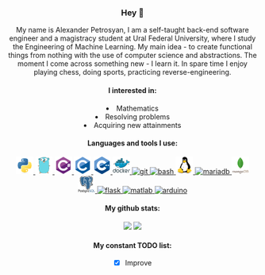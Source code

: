 <div align="center">
  <h3>
    Hey 👋
  </h3>
</div>

<div align="center">
  My name is Alexander Petrosyan, I am a self-taught back-end software engineer and a magistracy student at Ural Federal University, where I study the Engineering of Machine Learning. My main idea - to create functional things from nothing with the use of computer science and abstractions. The moment I come across something new - I learn it. In spare time I enjoy playing chess, doing sports, practicing reverse-engineering.
</div>

<div align="center"> 
  <h4>I interested in:</h4>
</div>

<div align="center">
  <li>Mathematics</li>
  <li>Resolving problems</li>
  <li>Acquiring new attainments</li>
</div>

<div align="center"> <h4>Languages and tools I use:</h4> </div>

<p align="center">
  <a href="https://www.python.org" target="_blank"> <img src="https://raw.githubusercontent.com/devicons/devicon/master/icons/python/python-original.svg" alt="python" width="35" height="35"/> </a>
  <a href="https://golang.org" target="_blank"> <img src="https://raw.githubusercontent.com/devicons/devicon/master/icons/go/go-original.svg" alt="go" width="35" height="35"/> </a>
  <a href="https://www.w3schools.com/cs/" target="_blank" rel="noreferrer"> <img src="https://raw.githubusercontent.com/devicons/devicon/master/icons/csharp/csharp-original.svg" alt="csharp" width="35" height="35"/> </a>
  <a href="https://www.cprogramming.com/" target="_blank"> <img src="https://raw.githubusercontent.com/devicons/devicon/master/icons/c/c-original.svg" alt="c" width="35" height="35"/> </a>
  <a href="https://www.w3schools.com/cpp/" target="_blank"> <img src="https://raw.githubusercontent.com/devicons/devicon/master/icons/cplusplus/cplusplus-original.svg" alt="cplusplus" width="35" height="35"/> </a>
  <a href="https://www.docker.com/" target="_blank"> <img src="https://raw.githubusercontent.com/devicons/devicon/master/icons/docker/docker-original-wordmark.svg" alt="docker" width="35" height="35"/> </a>
  <a href="https://git-scm.com/" target="_blank"> <img src="https://www.vectorlogo.zone/logos/git-scm/git-scm-icon.svg" alt="git" width="35" height="35"/> </a>
  <a href="https://www.gnu.org/software/bash/" target="_blank"> <img src="https://www.vectorlogo.zone/logos/gnu_bash/gnu_bash-icon.svg" alt="bash" width="35" height="35"/> </a>
  <a href="https://www.linux.org/" target="_blank"> <img src="https://raw.githubusercontent.com/devicons/devicon/master/icons/linux/linux-original.svg" alt="linux" width="35" height="35"/> </a>
  <a href="https://mariadb.org/" target="_blank"> <img src="https://www.vectorlogo.zone/logos/mariadb/mariadb-icon.svg" alt="mariadb" width="35" height="35"/> </a>
  <a href="https://www.mongodb.com/" target="_blank"> <img src="https://raw.githubusercontent.com/devicons/devicon/master/icons/mongodb/mongodb-original-wordmark.svg" alt="mongodb" width="35" height="35"/> </a>
  <a href="https://www.postgresql.org" target="_blank"> <img src="https://raw.githubusercontent.com/devicons/devicon/master/icons/postgresql/postgresql-original-wordmark.svg" alt="postgresql" width="35" height="35"/> </a>
  <a href="https://flask.palletsprojects.com/" target="_blank"> <img src="https://www.vectorlogo.zone/logos/pocoo_flask/pocoo_flask-icon.svg" alt="flask" width="35" height="35"/> </a>
  <a href="https://www.mathworks.com/" target="_blank"> <img src="https://upload.wikimedia.org/wikipedia/commons/2/21/Matlab_Logo.png" alt="matlab" width="35" height="35"/> </a>
  <a href="https://www.arduino.cc/" target="_blank"> <img src="https://cdn.worldvectorlogo.com/logos/arduino-1.svg" alt="arduino" width="35" height="35"/> </a> 
</p>

<div align="center">
  <h4>
    My github stats:
  </h4>
</div>

<div align="center">
    <img class="img" src="https://github-readme-stats.vercel.app/api?username=modernpacifist&show_icons=true&line_height=25&count_private=true&hide=stars&bg_color=000000&icon_color=ffffff&text_color=ffffff&title_color=ffffff&border_radius=0&card_width=600" />
    <img class="img" src="https://github-readme-stats.vercel.app/api/top-langs/?username=modernpacifist&layout=compact&bg_color=000000&icon_color=ffffff&text_color=ffffff&title_color=ffffff&border_radius=0&hide=jupyter%20notebook&langs_count=10&card_width=550" />
</div>

<div align="center">
  <h4>
    My constant TODO list:
  </h4>
</div>

<div align="center">

- [x] Improve
</div>
